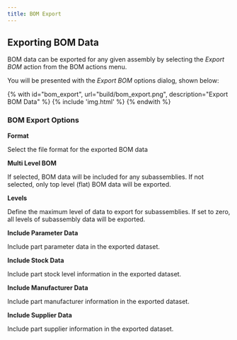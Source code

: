 ```yaml
---
title: BOM Export
---
```


## Exporting BOM Data


BOM data can be exported for any given assembly by selecting the *Export BOM* action from the BOM actions menu.

You will be presented with the *Export BOM* options dialog, shown below:

{% with id="bom_export", url="build/bom_export.png", description="Export BOM Data" %}
{% include 'img.html' %}
{% endwith %}

### BOM Export Options

**Format**

Select the file format for the exported BOM data

**Multi Level BOM**

If selected, BOM data will be included for any subassemblies. If not selected, only top level (flat) BOM data will be exported.

**Levels**

Define the maximum level of data to export for subassemblies. If set to zero, all levels of subassembly data will be exported.

**Include Parameter Data**

Include part parameter data in the exported dataset.

**Include Stock Data**

Include part stock level information in the exported dataset.

**Include Manufacturer Data**

Include part manufacturer information in the exported dataset.

**Include Supplier Data**

Include part supplier information in the exported dataset.
